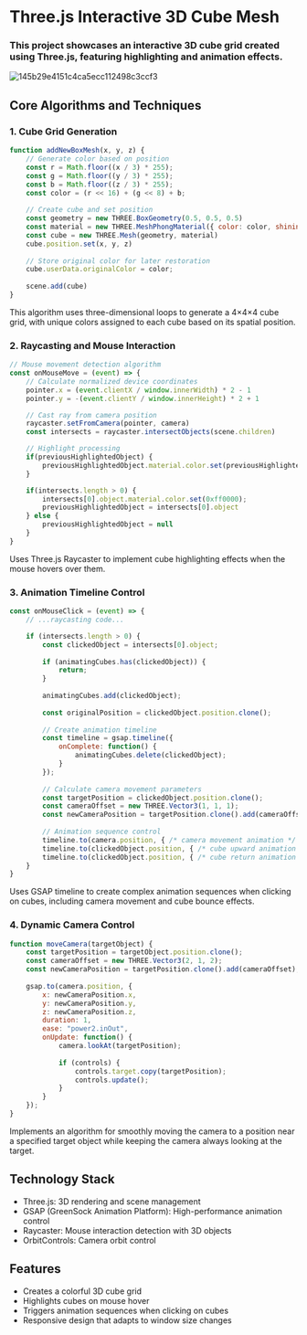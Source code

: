 # Three.js Interactive 3D Cube Mesh
### This project showcases an interactive 3D cube grid created using Three.js, featuring highlighting and animation effects.

![145b29e4151c4ca5ecc112498c3ccf3](https://github.com/user-attachments/assets/7b061fdb-b5b8-44f1-804f-1a2e06b3e23b)



## Core Algorithms and Techniques

### 1. Cube Grid Generation

```javascript
function addNewBoxMesh(x, y, z) {
    // Generate color based on position
    const r = Math.floor((x / 3) * 255);
    const g = Math.floor((y / 3) * 255);
    const b = Math.floor((z / 3) * 255);
    const color = (r << 16) + (g << 8) + b;
    
    // Create cube and set position
    const geometry = new THREE.BoxGeometry(0.5, 0.5, 0.5)
    const material = new THREE.MeshPhongMaterial({ color: color, shininess: 100 })
    const cube = new THREE.Mesh(geometry, material)
    cube.position.set(x, y, z)
    
    // Store original color for later restoration
    cube.userData.originalColor = color;
    
    scene.add(cube)
}
```

This algorithm uses three-dimensional loops to generate a 4×4×4 cube grid, with unique colors assigned to each cube based on its spatial position.

### 2. Raycasting and Mouse Interaction

```javascript
// Mouse movement detection algorithm
const onMouseMove = (event) => {
    // Calculate normalized device coordinates
    pointer.x = (event.clientX / window.innerWidth) * 2 - 1
    pointer.y = -(event.clientY / window.innerHeight) * 2 + 1

    // Cast ray from camera position
    raycaster.setFromCamera(pointer, camera)
    const intersects = raycaster.intersectObjects(scene.children)

    // Highlight processing
    if(previousHighlightedObject) {
        previousHighlightedObject.material.color.set(previousHighlightedObject.userData.originalColor)
    }

    if(intersects.length > 0) {
        intersects[0].object.material.color.set(0xff0000);
        previousHighlightedObject = intersects[0].object
    } else {
        previousHighlightedObject = null
    }
}
```

Uses Three.js Raycaster to implement cube highlighting effects when the mouse hovers over them.

### 3. Animation Timeline Control

```javascript
const onMouseClick = (event) => {
    // ...raycasting code...

    if (intersects.length > 0) {
        const clickedObject = intersects[0].object;
        
        if (animatingCubes.has(clickedObject)) {
            return;
        }
        
        animatingCubes.add(clickedObject);
        
        const originalPosition = clickedObject.position.clone();
        
        // Create animation timeline
        const timeline = gsap.timeline({
            onComplete: function() {
                animatingCubes.delete(clickedObject);
            }
        });
        
        // Calculate camera movement parameters
        const targetPosition = clickedObject.position.clone();
        const cameraOffset = new THREE.Vector3(1, 1, 1);
        const newCameraPosition = targetPosition.clone().add(cameraOffset);
        
        // Animation sequence control
        timeline.to(camera.position, { /* camera movement animation */ });
        timeline.to(clickedObject.position, { /* cube upward animation */ }, ">");
        timeline.to(clickedObject.position, { /* cube return animation */ }, ">");
    }
}
```

Uses GSAP timeline to create complex animation sequences when clicking on cubes, including camera movement and cube bounce effects.

### 4. Dynamic Camera Control

```javascript
function moveCamera(targetObject) {
    const targetPosition = targetObject.position.clone();
    const cameraOffset = new THREE.Vector3(2, 1, 2);
    const newCameraPosition = targetPosition.clone().add(cameraOffset);
    
    gsap.to(camera.position, {
        x: newCameraPosition.x,
        y: newCameraPosition.y,
        z: newCameraPosition.z,
        duration: 1,
        ease: "power2.inOut",
        onUpdate: function() {
            camera.lookAt(targetPosition);
            
            if (controls) {
                controls.target.copy(targetPosition);
                controls.update();
            }
        }
    });
}
```

Implements an algorithm for smoothly moving the camera to a position near a specified target object while keeping the camera always looking at the target.

## Technology Stack

- Three.js: 3D rendering and scene management
- GSAP (GreenSock Animation Platform): High-performance animation control
- Raycaster: Mouse interaction detection with 3D objects
- OrbitControls: Camera orbit control

## Features

- Creates a colorful 3D cube grid
- Highlights cubes on mouse hover
- Triggers animation sequences when clicking on cubes
- Responsive design that adapts to window size changes
